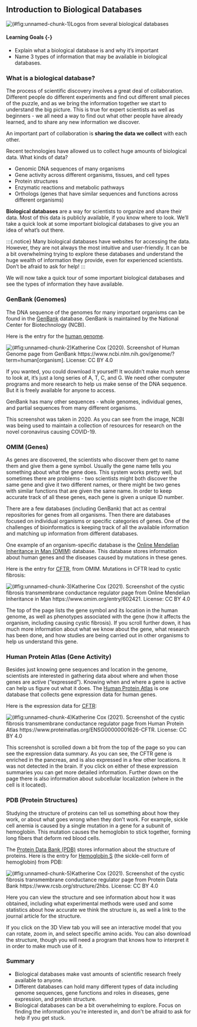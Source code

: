 ## Introduction to Biological Databases

![(\#fig:unnamed-chunk-1)Logos from several biological databases](assets/database_intro/database_logos.png)

#### Learning Goals {-}

- Explain what a biological database is and why it’s important
- Name 3 types of information that may be available in biological databases.

### What is a biological database?

The process of scientific discovery involves a great deal of collaboration.  Different people do different experiments and find out different small pieces of the puzzle, and as we bring the information together we start to understand the big picture.  This is true for expert scientists as well as beginners - we all need a way to find out what other people have already learned, and to share any new information we discover.

An important part of collaboration is **sharing the data we collect** with each other.

Recent technologies have allowed us to collect huge amounts of biological data.  What kinds of data?

- Genomic DNA sequences of many organisms
- Gene activity across different organisms, tissues, and cell types
- Protein structures
- Enzymatic reactions and metabolic pathways
- Orthologs (genes that have similar sequences and functions across different organisms)

**Biological databases** are a way for scientists to organize and share their data.  Most of this data is publicly available, if you know where to look.  We’ll take a quick look at some important biological databases to give you an idea of what’s out there.

:::{.notice}
Many biological databases have websites for accessing the data.  However, they are not always the most intuitive and user-friendly.  It can be a bit overwhelming trying to explore these databases and understand the huge wealth of information they provide, even for experienced scientists.  Don’t be afraid to ask for help!
:::

We will now take a quick tour of some important biological databases and see the types of information they have available.

### GenBank (Genomes)

The DNA sequence of the genomes for many important organisms can be found in the [GenBank](https://www.ncbi.nlm.nih.gov/genbank/) database.  GenBank is maintained by the National Center for Biotechnology (NCBI).

Here is the entry for the [human genome](https://www.ncbi.nlm.nih.gov/genome/?term=human[organism]).

![(\#fig:unnamed-chunk-2)Katherine Cox (2020). Screenshot of Human Genome page from GenBank https://www.ncbi.nlm.nih.gov/genome/?term=human[organism]. License: [CC BY 4.0](https://creativecommons.org/licenses/by/4.0/)](assets/database_intro/genbank_human_genome.png)

If you wanted, you could download it yourself!  It wouldn’t make much sense to look at, it’s just a long series of A, T, C, and G.  We need other computer programs and more research to help us make sense of the DNA sequence.  But it is freely available for anyone to access.

GenBank has many other sequences - whole genomes, individual genes, and partial sequences from many different organisms.

This screenshot was taken in 2020.  As you can see from the image, NCBI was being used to maintain a collection of resources for research on the novel coronavirus causing COVID-19.


### OMIM (Genes)

As genes are discovered, the scientists who discover them get to name them and give them a gene symbol. Usually the gene name tells you something about what the gene does. This system works pretty well, but sometimes there are problems - two scientists might both discover the same gene and give it two different names, or there might be two genes with similar functions that are given the same name. In order to keep accurate track of all these genes, each gene is given a unique ID number.

There are a few databases (including GenBank) that act as central repositories for genes from all organisms.  Then there are databases focused on individual organisms or specific categories of genes.  One of the challenges of bioinformatics is keeping track of all the available information and matching up information from different databases.

One example of an organism-specific database is the [Online Mendelian Inheritance in Man (OMIM)](https://www.omim.org/) database.  This database stores information about human genes and the diseases caused by mutations in these genes.

Here is the entry for [CFTR](https://www.omim.org/entry/602421), from OMIM.  Mutations in CFTR lead to cystic fibrosis:

![(\#fig:unnamed-chunk-3)Katherine Cox (2021). Screenshot of the cystic fibrosis transmembrane conductance regulator page from Online Mendelian Inheritance in Man https://www.omim.org/entry/602421. License: [CC BY 4.0](https://creativecommons.org/licenses/by/4.0/)](assets/database_intro/omim_cftr.png)

The top of the page lists the gene symbol and its location in the human genome, as well as phenotypes associated with the gene (how it affects the organism, including causing cystic fibrosis).  If you scroll further down, it has much more information about what we know about the gene, what research has been done, and how studies are being carried out in other organisms to help us understand this gene.

### Human Protein Atlas (Gene Activity)

Besides just knowing gene sequences and location in the genome, scientists are interested in gathering data about where and when those genes are active (“expressed”).  Knowing when and where a gene is active can help us figure out what it does.  The [Human Protein Atlas](https://www.proteinatlas.org/) is one database that collects gene expression data for human genes.

Here is the expression data for [CFTR](https://www.proteinatlas.org/ENSG00000001626-CFTR):

![(\#fig:unnamed-chunk-4)Katherine Cox (2021). Screenshot of the cystic fibrosis transmembrane conductance regulator page from Human Protein Atlas https://www.proteinatlas.org/ENSG00000001626-CFTR. License: [CC BY 4.0](https://creativecommons.org/licenses/by/4.0/)](assets/database_intro/hpa_cftr.png)

This screenshot is scrolled down a bit from the top of the page so you can see the expression data summary.  As you can see, the CFTR gene is enriched in the pancreas, and is also expressed in a few other locations.  It was not detected in the brain.  If you click on either of these expression summaries you can get more detailed information.  Further down on the page there is also information about subcellular localization (where in the cell is it located).

### PDB (Protein Structures)

Studying the structure of proteins can tell us something about how they work, or about what goes wrong when they don’t work.  For example, sickle cell anemia is caused by a single mutation in a gene for a subunit of hemoglobin.  This mutation causes the hemoglobin to stick together, forming long fibers that deform red blood cells.

The [Protein Data Bank (PDB)](https://www.rcsb.org/) stores information about the structure of proteins.  Here is the entry for [Hemoglobin S](https://www.rcsb.org/structure/2hbs) (the sickle-cell form of hemoglobin) from PDB:

![(\#fig:unnamed-chunk-5)Katherine Cox (2021). Screenshot of the cystic fibrosis transmembrane conductance regulator page from Protein Data Bank https://www.rcsb.org/structure/2hbs. License: [CC BY 4.0](https://creativecommons.org/licenses/by/4.0/)](assets/database_intro/pdb_hemoglobin_S.png)

Here you can view the structure and see information about how it was obtained, including what experimental methods were used and some statistics about how accurate we think the structure is, as well a link to the journal article for the structure.

If you click on the 3D View tab you will see an interactive model that you can rotate, zoom in, and select specific amino acids.  You can also download the structure, though you will need a program that knows how to interpret it in order to make much use of it. 

### Summary

- Biological databases make vast amounts of scientific research freely available to anyone.
- Different databases can hold many different types of data including genome sequences, gene functions and roles in diseases, gene expression, and protein structure.
- Biological databases can be a bit overwhelming to explore.  Focus on finding the information you're interested in, and don't be afraid to ask for help if you get stuck.
